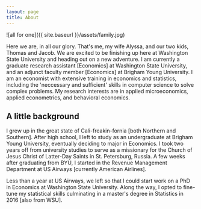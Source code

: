 ```yaml
---
layout: page
title: About
---
```


![all for one]({{ site.baseurl }}/assets/family.jpg)

Here we are, in all our glory. That's me, my wife Alyssa, and our two kids, Thomas and Jacob. We are excited to be finishing up here at Washington State University and heading out on a new adventure. I am currently a graduate research assistant [Economics] at Washington State University, and an adjunct faculty member [Economics] at Brigham Young University. I am an economist with extensive training in economics and statistics, including the 'neccessary and sufficient' skills in computer science to solve complex problems. My research interests are in applied microeconomics, applied econometrics, and behavioral economics.

## A little background

I grew up in the great state of Cali-freakin-fornia [both Northern and Southern]. After high school, I left to study as an undergraduate at Brigham Young University, eventually deciding to major in Economics. I took two years off from university studies to serve as a missionary for the Church of Jesus Christ of Latter-Day Saints in St. Petersburg, Russia. A few weeks after graduating from BYU, I started in the Revenue Management Department at US Airways [currently American Airlines].

Less than a year at US Airways, we left so that I could start work on a PhD in Economics at Washington State University. Along the way, I opted to fine-tune my statistical skills culminating in a master's degree in Statistics in 2016 [also from WSU].

